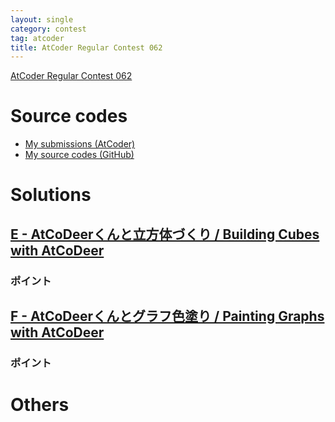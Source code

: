 ```yaml
---
layout: single
category: contest
tag: atcoder
title: AtCoder Regular Contest 062
---
```


[AtCoder Regular Contest 062](https://atcoder.jp/contests/arc062)

# Source codes

- [My submissions (AtCoder)](https://atcoder.jp/contests/arc062/submissions?f.User=kazunetakahashi)
- [My source codes (GitHub)](https://github.com/kazunetakahashi/atcoder/tree/master/2017/1108_ARC062)

# Solutions

## [E - AtCoDeerくんと立方体づくり / Building Cubes with AtCoDeer](https://atcoder.jp/contests/arc062/tasks/arc062_c)



### ポイント



## [F - AtCoDeerくんとグラフ色塗り / Painting Graphs with AtCoDeer](https://atcoder.jp/contests/arc062/tasks/arc062_d)



### ポイント



# Others
